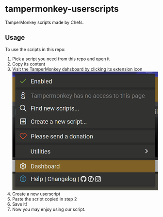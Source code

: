 # tampermonkey-userscripts
TamperMonkey scripts made by Chefs.

## Usage
To use the scripts in this repo:
1. Pick a script you need from this repo and open it
1. Copy its content
1. Visit the TamperMonkey dahsboard by clicking its extension icon
![TP chrome extension](./media/image.png)
1. Create a new userscript
1. Paste the script copied in step 2
1. Save it!
1. Now you may enjoy using our script.
